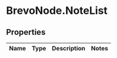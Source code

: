 # BrevoNode.NoteList

## Properties
Name | Type | Description | Notes
------------ | ------------- | ------------- | -------------


